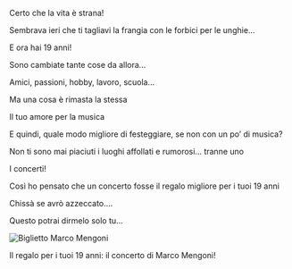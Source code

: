 <!DOCTYPE html>
<html lang="it">
<head>
    <meta charset="UTF-8">
    <title>Slideshow</title>
    <link rel="stylesheet" href="style.css">
</head>
<body>
    <div id="slideshow" class="slideshow-container">
        <div class="slide"><p>Certo che la vita è strana!</p></div>
        <div class="slide"><p>Sembrava ieri che ti tagliavi la frangia con le forbici per le unghie…</p></div>
        <div class="slide"><p>E ora hai 19 anni!</p></div>
        <div class="slide"><p>Sono cambiate tante cose da allora…</p></div>
        <div class="slide"><p>Amici, passioni, hobby, lavoro, scuola…</p></div>
        <div class="slide"><p>Ma una cosa è rimasta la stessa</p></div>
        <div class="slide"><p>Il tuo amore per la musica</p></div>
        <div class="slide"><p>E quindi, quale modo migliore di festeggiare, se non con un po’ di musica?</p></div>
        <div class="slide"><p>Non ti sono mai piaciuti i luoghi affollati e rumorosi… tranne uno</p></div>
        <div class="slide"><p>I concerti!</p></div>
        <div class="slide"><p>Così ho pensato che un concerto fosse il regalo migliore per i tuoi 19 anni</p></div>
        <div class="slide"><p>Chissà se avrò azzeccato….</p></div>
        <div class="slide"><p>Questo potrai dirmelo solo tu…</p></div>
        <div class="slide">
            <img src="biglietto-mengoni.jpg" alt="Biglietto Marco Mengoni" class="slide-image">
            <p>Il regalo per i tuoi 19 anni: il concerto di Marco Mengoni!</p>
        </div>
    </div>
    <script src="script.js"></script>
</body>
</html>
